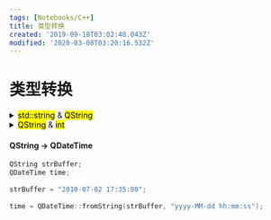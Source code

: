 ```yaml
---
tags: [Notebooks/C++]
title: 类型转换
created: '2019-09-18T03:02:48.043Z'
modified: '2020-03-08T03:20:16.532Z'
---
```


# 类型转换

<details>
  <summary><mark>std::string</mark> & <mark>QString</mark></summary>
  <markdown>
<mark>std::string</mark> -> <mark>QString</mark>
```cpp
std::string target = QString::fromStdString(source);
```
  </markdown>
</details>


<details>
  <summary><mark>QString</mark> & <mark>int</mark></summary>
  <markdown>
<mark>QString</mark> -> <mark>int</mark>
```cpp
QString source = "12";
int target = source.toInt();
```
  </markdown>
</details>

#### QString -> QDateTime
```cpp
QString strBuffer;  
QDateTime time;  
  
strBuffer = "2010-07-02 17:35:00";  
  
time = QDateTime::fromString(strBuffer, "yyyy-MM-dd hh:mm:ss");  
```
